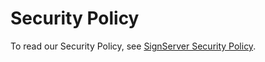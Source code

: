 # Security Policy

To read our Security Policy, see [SignServer Security Policy](https://github.com/Keyfactor/signserver-ce/blob/main/SECURITY.md). 
